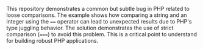 This repository demonstrates a common but subtle bug in PHP related to loose comparisons.  The example shows how comparing a string and an integer using the `==` operator can lead to unexpected results due to PHP's type juggling behavior.  The solution demonstrates the use of strict comparison (`===`) to avoid this problem.  This is a critical point to understand for building robust PHP applications.